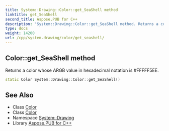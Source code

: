 ```yaml
---
title: System::Drawing::Color::get_SeaShell method
linktitle: get_SeaShell
second_title: Aspose.PUB for C++
description: 'System::Drawing::Color::get_SeaShell method. Returns a color whose ARGB value in hexadecimal notation is #FFFFF5EE in C++.'
type: docs
weight: 14200
url: /cpp/system.drawing/color/get_seashell/
---
```

## Color::get_SeaShell method


Returns a color whose ARGB value in hexadecimal notation is #FFFFF5EE.

```cpp
static Color System::Drawing::Color::get_SeaShell()
```

## See Also

* Class [Color](../)
* Class [Color](../)
* Namespace [System::Drawing](../../)
* Library [Aspose.PUB for C++](../../../)
